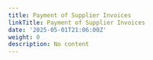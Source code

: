 ```yaml
---
title: Payment of Supplier Invoices
linkTitle: Payment of Supplier Invoices
date: '2025-05-01T21:06:00Z'
weight: 0
description: No content
---
```



